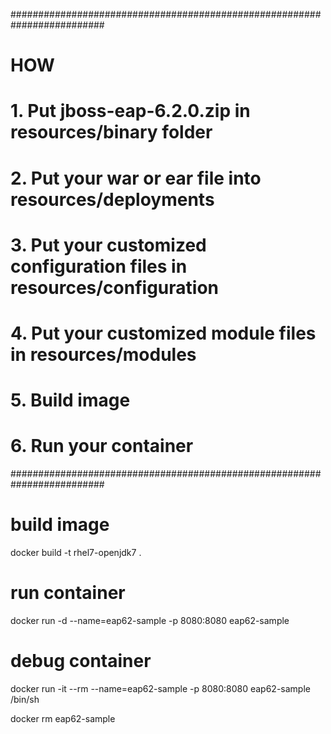 #########################################################################
# HOW									#
# 1. Put jboss-eap-6.2.0.zip in resources/binary folder			#
# 2. Put your war or ear file into resources/deployments 		#
# 3. Put your customized configuration files in resources/configuration	#
# 4. Put your customized module files in resources/modules		#
# 5. Build image							#
# 6. Run your container							#
#########################################################################

# build image
docker build -t rhel7-openjdk7 .

# run container
docker run -d --name=eap62-sample -p 8080:8080 eap62-sample

# debug container
docker run -it --rm --name=eap62-sample -p 8080:8080 eap62-sample /bin/sh


docker rm eap62-sample
